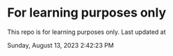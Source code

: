 # For learning purposes only
This repo is for learning purposes only.
Last updated at

Sunday, August 13, 2023 2:42:23 PM


